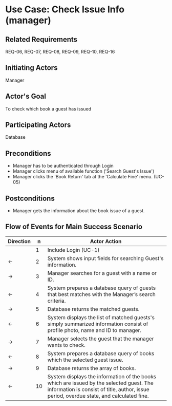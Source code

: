 # Use Case: Check Issue Info (manager)

## **Related Requirements**

REQ-06, REQ-07, REQ-08, REQ-09, REQ-10, REQ-16

## **Initiating Actors**

Manager

## **Actor's Goal**

To check which book a guest has issued

## **Participating Actors**

Database

## **Preconditions**

- Manager has to be authenticated through Login
- Manager clicks menu of available function ('Search Guest's Issue')
- Manager clicks the 'Book Return' tab at the 'Calculate Fine' menu. (UC-05)

## **Postconditions**

- Manager gets the information about the book issue of a guest.

## Flow of Events for Main Success Scenario
| Direction | n | Actor Action                                                                                                         |
| --------- | - | -------------------------------------------------------------------------------------------------------------------- |
|           | 1 | Include Login (UC-1) |
| ←         | 2 | System shows input fields for searching Guest's information. |
| →         | 3 | Manager searches for a guest with a name or ID. |
| ←         | 4 | System prepares a database query of guests that best matches with the Manager’s search criteria. |
| →          | 5 | Database returns the matched guests. |
| ←         | 6 | System displays the list of matched guests's simply summarized information consist of profile photo, name and ID to manager. |
| →          | 7 | Manager selects the guest that the manager wants to check. |
| ←          | 8 | System prepares a database query of books which the selected guest issue. |
| →          | 9 | Database returns the array of books. |
| ←         | 10 | System displays the information of the books which are issued by the selected guest. The information is consist of title, author, issue period, overdue state, and calculated fine. |
